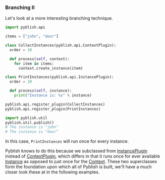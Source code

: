 ### Branching II

Let's look at a more interesting branching technique.

```python
import pyblish.api

items = ["john", "door"]

class CollectInstances(pyblish.api.ContextPlugin):
  order = 10

  def process(self, context):
    for item in items:
      context.create_instance(item)

class PrintInstances(pyblish.api.InstancePlugin):
  order = 20

  def process(self, instance):
    print("Instance is: %s" % instance)

pyblish.api.register_plugin(CollectInstances)
pyblish.api.register_plugin(PrintInstances)

import pyblish.util
pyblish.util.publish()
# The instance is "john"
# The instance is "door"
```

In this case, `PrintInstances` will run once for every instance.

Pyblish knows to do this because we subclassed from [InstancePlugin][] instead of [ContextPlugin][], which differs in that it runs once for ever available [Instance][] as opposed to just once for the [Context][]. These two superclasses form the foundation upon which all of Pyblish is built, we'll have a much closer look these at in the following examples.

[ContextPlugin]: https://github.com/pyblish/pyblish.api/wiki/ContextPlugin
[InstancePlugin]: https://github.com/pyblish/pyblish.api/wiki/InstancePlugin
[Context]: https://github.com/pyblish/pyblish.api/wiki/Context
[Instance]: https://github.com/pyblish/pyblish.api/wiki/Instance